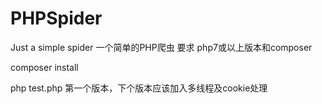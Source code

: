 # PHPSpider
Just a simple spider
一个简单的PHP爬虫
要求 php7或以上版本和composer

composer install

php test.php
第一个版本，下个版本应该加入多线程及cookie处理
